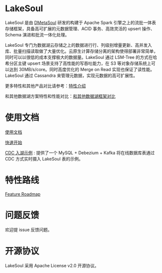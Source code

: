 # LakeSoul
LakeSoul 是由 [DMetaSoul](https://www.dmetasoul.com) 研发的构建于 Apache Spark 引擎之上的流批一体表存储框架，具备高可扩展的元数据管理、ACID 事务、高效灵活的 upsert 操作、Schema 演进和批流一体化处理。

LakeSoul 专门为数据湖云存储之上的数据进行行、列级别增量更新、高并发入库、批量扫描读取做了大量优化。云原生计算存储分离的架构使得部署非常简单，同时可以以很低的成本支撑极大的数据量。LakeSoul 通过 LSM-Tree 的方式在哈希分区主键 upsert 场景支持了高性能的写吞吐能力，在 S3 等对象存储系统上可以达到 30MB/s/core。同时高度优化的 Merge on Read 实现也保证了读性能。LakeSoul 通过 Cassandra 来管理元数据，实现元数据的高可扩展性。

更多特性和其他产品对比请参考：[特性介绍](https://github.com/meta-soul/LakeSoul/wiki/Home-zh-CN)

和其他数据湖方案特性和性能对比：[和其他数据湖框架对比](https://github.com/meta-soul/LakeSoul/wiki/%E5%92%8C%E5%85%B6%E4%BB%96%E6%95%B0%E6%8D%AE%E6%B9%96%E6%A1%86%E6%9E%B6%E5%AF%B9%E6%AF%94)

# 使用文档
[使用文档](https://github.com/meta-soul/LakeSoul/wiki/%E4%BD%BF%E7%94%A8%E6%96%87%E6%A1%A3)

[快速开始](https://github.com/meta-soul/LakeSoul/wiki/%E5%BF%AB%E9%80%9F%E5%BC%80%E5%A7%8B)

[CDC 入湖示例](https://github.com/meta-soul/LakeSoul/tree/main/examples/cdc_ingestion_debezium) : 提供了一个 MySQL + Debezium + Kafka 将在线数据库表通过 CDC 方式实时摄入 LakeSoul 表的示例。

# 特性路线
[Feature Roadmap](https://github.com/meta-soul/LakeSoul#Feature-Roadmap)

# 问题反馈
欢迎提 issue 反馈问题。

# 开源协议
LakeSoul 采用 Apache License v2.0 开源协议。